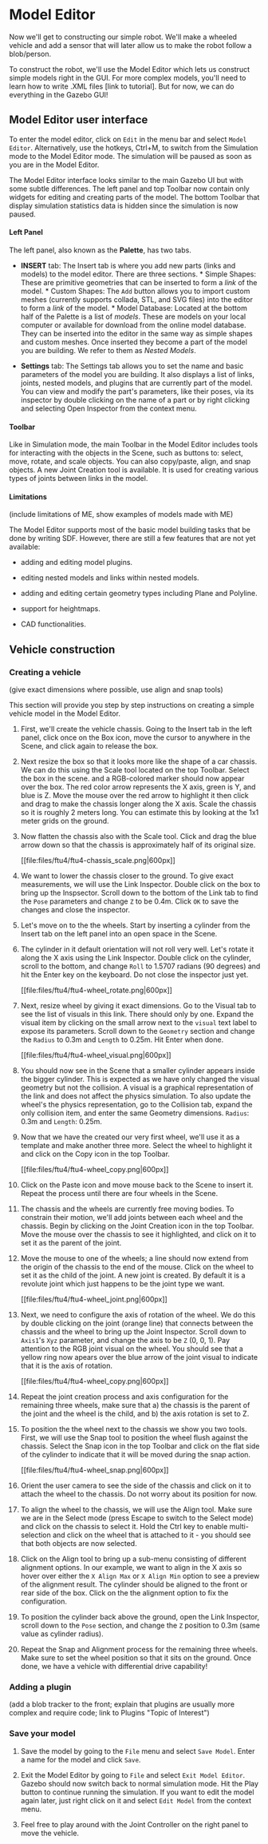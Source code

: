 # Model Editor

Now we'll get to constructing our simple robot. We'll make a wheeled vehicle and add a sensor that will later allow us to make the robot follow a blob/person.

To construct the robot,  we'll use the Model Editor which lets us construct simple models right in the GUI. For more complex models, you'll need to learn how to write .XML files [link to tutorial].
But for now, we can do everything in the Gazebo GUI!


## Model Editor user interface

To enter the model editor, click on `Edit` in the menu bar and select `Model Editor`. Alternatively, use the hotkeys, Ctrl+M, to switch from the Simulation mode to the Model Editor mode. The simulation will be paused as soon as you are in the Model Editor.

The Model Editor interface looks similar to the main Gazebo UI but with some subtle differences. The left panel and top Toolbar now contain only widgets for editing and creating parts of the model. The bottom Toolbar that display simulation statistics data is hidden since the simulation is now paused.

#### Left Panel

The left panel, also known as the **Palette**, has two tabs.

* **INSERT** tab: The Insert tab is where you add new parts (links and models)
  to the model editor. There are three sections.
      * Simple Shapes: These are primitive geometries that can be
      inserted to form a *link* of the model.
      * Custom Shapes: The `Add` button allows you to import custom meshes
      (currently supports collada, STL, and SVG files) into the editor to form
      a *link* of the model.
      * Model Database: Located at the bottom half of the Palette is a
      list of *models*. These are models on your local computer or
      available for download from the online model database.
      They can be inserted into the editor in the same way as simple shapes
      and custom meshes. Once inserted they become a part of the model you are
      building. We refer to them as *Nested Models*.


* **Settings** tab: The Settings tab allows you to set the name and basic parameters of the model you
are building. It also displays a list of links, joints, nested models, and plugins that are currently
part of the model. You can view and modify the part's parameters, like their poses, via its inspector by double clicking on the name of a part or by right clicking and selecting Open Inspector from the context menu.

#### Toolbar

Like in Simulation mode, the main Toolbar in the Model Editor includes tools for interacting with the objects in the Scene, such as buttons to: select, move, rotate, and scale objects. You can also copy/paste, align, and snap objects. A new Joint Creation tool is available. It is used for creating various types of joints between links in the model.

#### Limitations

(include limitations of ME, show examples of models made with ME)

The Model Editor supports most of the basic model building tasks that be done by writing SDF. However, there are still a few features that are not yet available:

* adding and editing model plugins.

* editing nested models and links within nested models.

* adding and editing certain geometry types including Plane and Polyline.

* support for heightmaps.

* CAD functionalities.

## Vehicle construction

### Creating a vehicle

(give exact dimensions where possible, use align and snap tools)

This section will provide you step by step instructions on creating a simple vehicle model in the Model Editor.

1. First,  we'll create the vehicle chassis. Going to the Insert tab in the left panel, click once on the Box icon, move the cursor to anywhere in the Scene, and click again to release the box.

1. Next resize the box so that it looks more like the shape of a car chassis. We can do this using the Scale tool located on the top Toolbar. Select the box in the scene. and a RGB-colored marker should now appear over the box. The red color arrow represents the X axis, green is Y, and blue is Z. Move the mouse over the red arrow to highlight it then click and drag to make the chassis longer along the X axis. Scale the chassis so it is roughly 2 meters long. You can estimate this by looking at the 1x1 meter grids on the ground.

1. Now flatten the chassis also with the Scale tool. Click and drag the blue arrow down so that the chassis is approximately half of its original size.

    [[file:files/ftu4/ftu4-chassis_scale.png|600px]]

1. We want to lower the chassis closer to the ground. To give exact measurements, we will use the Link Inspector. Double click on the box to bring up the Inspsector. Scroll down to the bottom of the Link tab to find the `Pose` parameters and change `Z` to be 0.4m. Click `OK` to save the changes and close the inspector.

1. Let's move on to the the wheels. Start by inserting a cylinder from the Insert tab on the left panel into an open space in the Scene.

1. The cylinder in it default orientation will not roll very well. Let's rotate it along the X axis using the Link Inspector. Double click on the cylinder, scroll to the bottom, and change `Roll` to 1.5707 radians (90 degrees) and hit the Enter key on the keyboard. Do not close the inspector just yet.

    [[file:files/ftu4/ftu4-wheel_rotate.png|600px]]

1. Next, resize wheel by giving it exact dimensions. Go to the Visual tab to see the list of visuals in this link. There should only by one. Expand the visual item by clicking on the small arrow next to the `visual` text label to expose its parameters. Scroll down to the `Geometry` section and change the `Radius` to 0.3m and `Length` to 0.25m. Hit Enter when done.

    [[file:files/ftu4/ftu4-wheel_visual.png|600px]]

1. You should now see in the Scene that a smaller cylinder appears inside the bigger cylinder. This is expected as we have only changed the visual geometry but not the collision. A visual is a graphical representation of the link and does not affect the physics simulation. To also update the wheel's the physics representation, go to the Collision tab, expand the only collision item, and enter the same Geometry dimensions. `Radius`: 0.3m and `Length`: 0.25m.

1. Now that we have the created our very first wheel, we'll use it as a template and make another three more. Select the wheel to highlight it and click on the Copy icon in the top Toolbar.

    [[file:files/ftu4/ftu4-wheel_copy.png|600px]]

1. Click on the Paste icon and move mouse back to the Scene to insert it. Repeat the process until there are four wheels in the Scene.

1. The chassis and the wheels are currently free moving bodies. To constrain their motion, we'll add joints between each wheel and the chassis. Begin by clicking on the Joint Creation icon in the top Toolbar. Move the mouse over the chassis to see it highlighted, and click on it to set it as the parent of the joint.

1. Move the mouse to one of the wheels; a line should now extend from the origin of the chassis to the end of the mouse. Click on the wheel to set it as the child of the joint. A new joint is created. By default it is a revolute joint which just happens to be the joint type we want.

    [[file:files/ftu4/ftu4-wheel_joint.png|600px]]

1. Next, we need to configure the axis of rotation of the wheel. We do this by double clicking on the joint (orange line) that connects between the chassis and the wheel to bring up the Joint Inspector. Scroll down to `Axis1`'s `Xyz` parameter, and change the axis to be `Z` (0, 0, 1). Pay attention to the RGB joint visual on the wheel. You should see that a yellow ring now apears over the blue arrow of the joint visual to indicate that it is the axis of rotation.

    [[file:files/ftu4/ftu4-wheel_copy.png|600px]]

1. Repeat the joint creation process and axis configuration for the remaining three wheels, make sure that a) the chassis is the parent of the joint and the wheel is the child, and b) the axis rotation is set to Z.

1. To position the the wheel next to the chassis we show you two tools. First, we will use the Snap tool to position the wheel flush against the chassis. Select the Snap icon in the top Toolbar and click on the flat side of the cylinder to indicate that it will be moved during the snap action.

    [[file:files/ftu4/ftu4-wheel_snap.png|600px]]

1. Orient the user camera to see the side of the chassis and click on it to attach the wheel to the chassis. Do not worry about its position for now.

1. To align the wheel to the chassis, we will use the Align tool. Make sure we are in the Select mode (press Escape to switch to the Select mode) and click on the chassis to select it. Hold the Ctrl key to enable multi-selection and click on the wheel that is attached to it - you should see that both objects are now selected.

1. Click on the Align tool to bring up a sub-menu consisting of different alignment options. In our example, we want to align in the X axis so hover over either the `X Align Max` or `X Align Min` option to see a preview of the alignment result. The cylinder should be aligned to the front or rear side of the box. Click on the the alignment option to fix the configuration.

1. To position the cylinder back above the ground, open the Link Inspector, scroll down to the `Pose` section, and change the `Z` position to 0.3m (same value as cylinder radius).

1. Repeat the Snap and Alignment process for the remaining three wheels. Make sure to set the wheel position so that it sits on the ground. Once done, we have a vehicle with differential drive capability!


### Adding a plugin

(add a blob tracker to the front; explain that plugins are usually more complex and require code; link to Plugins "Topic of Interest")

### Save your model

1. Save the model by going to the `File` menu and select `Save Model`. Enter a name for the model and click `Save`.

1. Exit the Model Editor by going to `File` and select `Exit Model Editor`. Gazebo should now switch back to normal simulation mode. Hit the Play button to continue running the simulation. If you want to edit the model again later, just right click on it and select `Edit Model` from the context menu.

1. Feel free to play around with the Joint Controller on the right panel to move the vehicle.
